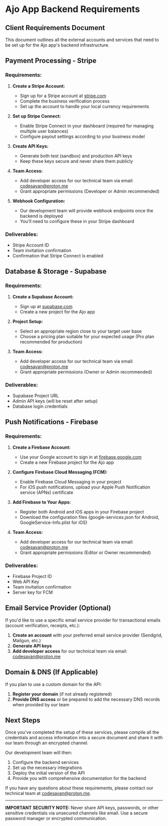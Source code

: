 # Ajo App Backend Requirements
## Client Requirements Document

This document outlines all the external accounts and services that need to be set up for the Ajo app's backend infrastructure.

## Payment Processing - Stripe

### Requirements:
1. **Create a Stripe Account:**
   - Sign up for a Stripe account at [stripe.com](https://stripe.com)
   - Complete the business verification process
   - Set up the account to handle your local currency requirements

2. **Set up Stripe Connect:**
   - Enable Stripe Connect in your dashboard (required for managing multiple user balances)
   - Configure payout settings according to your business model

3. **Create API Keys:**
   - Generate both test (sandbox) and production API keys
   - Keep these keys secure and never share them publicly

4. **Team Access:**
   - Add developer access for our technical team via email: codesavan@proton.me
   - Grant appropriate permissions (Developer or Admin recommended)

5. **Webhook Configuration:**
   - Our development team will provide webhook endpoints once the backend is deployed
   - You'll need to configure these in your Stripe dashboard

### Deliverables:
- Stripe Account ID
- Team invitation confirmation
- Confirmation that Stripe Connect is enabled

## Database & Storage - Supabase

### Requirements:
1. **Create a Supabase Account:**
   - Sign up at [supabase.com](https://supabase.com)
   - Create a new project for the Ajo app

2. **Project Setup:**
   - Select an appropriate region close to your target user base
   - Choose a pricing plan suitable for your expected usage (Pro plan recommended for production)

3. **Team Access:**
   - Add developer access for our technical team via email: codesavan@proton.me
   - Grant appropriate permissions (Owner or Admin recommended)

### Deliverables:
- Supabase Project URL
- Admin API keys (will be reset after setup)
- Database login credentials

## Push Notifications - Firebase

### Requirements:
1. **Create a Firebase Account:**
   - Use your Google account to sign in at [firebase.google.com](https://firebase.google.com)
   - Create a new Firebase project for the Ajo app

2. **Configure Firebase Cloud Messaging (FCM):**
   - Enable Firebase Cloud Messaging in your project
   - For iOS push notifications, upload your Apple Push Notification service (APNs) certificate

3. **Add Firebase to Your Apps:**
   - Register both Android and iOS apps in your Firebase project
   - Download the configuration files (google-services.json for Android, GoogleService-Info.plist for iOS)

4. **Team Access:**
   - Add developer access for our technical team via email: codesavan@proton.me
   - Grant appropriate permissions (Editor or Owner recommended)

### Deliverables:
- Firebase Project ID
- Web API Key
- Team invitation confirmation
- Server key for FCM

## Email Service Provider (Optional)

If you'd like to use a specific email service provider for transactional emails (account verification, receipts, etc.):

1. **Create an account** with your preferred email service provider (Sendgrid, Mailgun, etc.)
2. **Generate API keys**
3. **Add developer access** for our technical team via email: codesavan@proton.me

## Domain & DNS (If Applicable)

If you plan to use a custom domain for the API:

1. **Register your domain** (if not already registered)
2. **Provide DNS access** or be prepared to add the necessary DNS records when provided by our team

## Next Steps

Once you've completed the setup of these services, please compile all the credentials and access information into a secure document and share it with our team through an encrypted channel.

Our development team will then:
1. Configure the backend services
2. Set up the necessary integrations
3. Deploy the initial version of the API
4. Provide you with comprehensive documentation for the backend

If you have any questions about these requirements, please contact our technical team at codesavan@proton.me.

---

**IMPORTANT SECURITY NOTE:** Never share API keys, passwords, or other sensitive credentials via unsecured channels like email. Use a secure password manager or encrypted communication.
